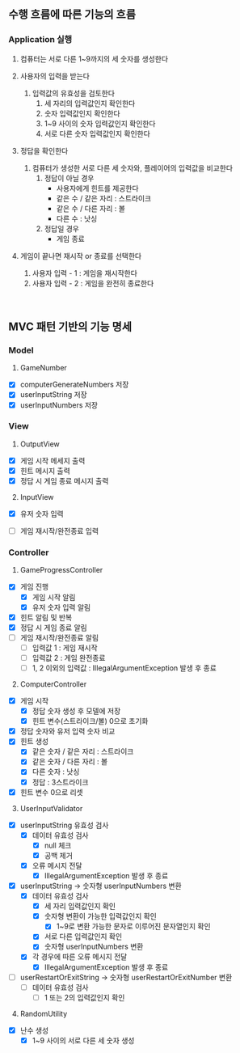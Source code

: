 ## 수행 흐름에 따른 기능의 흐름
### Application 실행
1. 컴퓨터는 서로 다른 1~9까지의 세 숫자를 생성한다
2. 사용자의 입력을 받는다
    1. 입력값의 유효성을 검토한다
        1. 세 자리의 입력값인지 확인한다
        2. 숫자 입력값인지 확인한다
        3. 1~9 사이의 숫자 입력값인지 확인한다
        4. 서로 다른 숫자 입력값인지 확인한다

3. 정답을 확인한다
    1. 컴퓨터가 생성한 서로 다른 세 숫자와, 플레이어의 입력값을 비교한다
        1. 정답이 아닐 경우
            * 사용자에게 힌트를 제공한다
            * 같은 수 / 같은 자리 : 스트라이크
            * 같은 수 / 다른 자리 : 볼
            * 다른 수 : 낫싱
        2. 정답일 경우
            * 게임 종료

4. 게임이 끝나면 재시작 or 종료를 선택한다
    1. 사용자 입력 - 1 : 게임을 재시작한다
    2. 사용자 입력 - 2 : 게임을 완전히 종료한다

<br>

## MVC 패턴 기반의 기능 명세
### Model
1. GameNumber
- [x] computerGenerateNumbers 저장
- [X] userInputString 저장
- [x] userInputNumbers 저장

### View
1. OutputView
- [x] 게임 시작 메세지 출력
- [x] 힌트 메시지 출력
- [X] 정답 시 게임 종료 메시지 출력

2. InputView
- [x] 유저 숫자 입력
- [ ] 게임 재시작/완전종료 입력


### Controller
1. GameProgressController
- [x] 게임 진행
    - [x] 게임 시작 알림
    - [x] 유저 숫자 입력 알림
- [x] 힌트 알림 및 반복
- [x] 정답 시 게임 종료 알림
- [ ] 게임 재시작/완전종료 알림
    - [ ] 입력값 1 : 게임 재시작
    - [ ] 입력값 2 : 게임 완전종료
    - [ ] 1, 2 이외의 입력값 : IllegalArgumentException 발생 후 종료

2. ComputerController
- [x] 게임 시작
    - [x] 정답 숫자 생성 후 모델에 저장
    - [x] 힌트 변수(스트라이크/볼) 0으로 초기화
- [x] 정답 숫자와 유저 입력 숫자 비교
- [x] 힌트 생성
    - [x] 같은 숫자 / 같은 자리 : 스트라이크
    - [x] 같은 숫자 / 다른 자리 : 볼
    - [x] 다른 숫자 : 낫싱
    - [x] 정답 : 3스트라이크
- [x] 힌트 변수 0으로 리셋

3. UserInputValidator
- [x] userInputString 유효성 검사
    - [x] 데이터 유효성 검사
        - [x] null 체크
        - [x] 공백 제거
    - [x] 오류 메시지 전달
        - [x] IllegalArgumentException 발생 후 종료
- [x] userInputString -> 숫자형 userInputNumbers 변환
    - [x] 데이터 유효성 검사
        - [x] 세 자리 입력값인지 확인
        - [x] 숫자형 변환이 가능한 입력값인지 확인
          - [x] 1~9로 변환 가능한 문자로 이루어진 문자열인지 확인
        - [x] 서로 다른 입력값인지 확인
        - [x] 숫자형 userInputNumbers 변환
    - [x] 각 경우에 따른 오류 메시지 전달
        - [x] IllegalArgumentException 발생 후 종료
- [ ] userRestartOrExitString -> 숫자형 userRestartOrExitNumber 변환
    - [ ] 데이터 유효성 검사
        - [ ] 1 또는 2의 입력값인지 확인

4. RandomUtility
- [x] 난수 생성
    - [x] 1~9 사이의 서로 다른 세 숫자 생성
